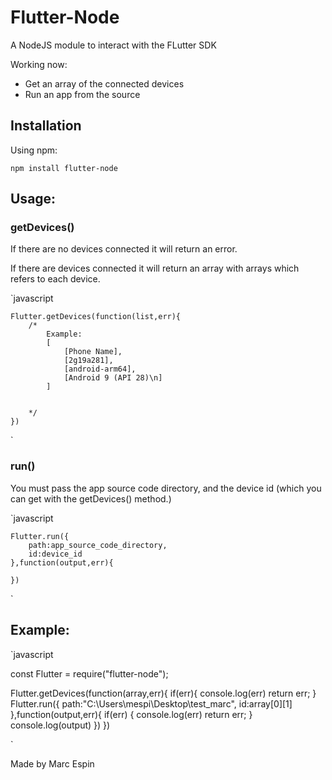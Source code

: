# Flutter-Node

A NodeJS module to interact with the FLutter SDK

Working now:

* Get an array of the connected devices
* Run an app from the source

## Installation
Using npm:

```
npm install flutter-node
```

## Usage:

### getDevices()

If there are no devices connected it will return an error.

If there are devices connected it will return an array with arrays which refers to each device.

`javascript

    Flutter.getDevices(function(list,err){
        /*
            Example:
            [
                [Phone Name],
                [2g19a281],
                [android-arm64],
                [Android 9 (API 28)\n]
            ]


        */
    })

`

### run()

You must pass the app source code directory, and the device id (which you can get with the getDevices() method.)

`javascript

    Flutter.run({
        path:app_source_code_directory,
        id:device_id 
    },function(output,err){

    })
`

## Example:

`javascript

const Flutter = require("flutter-node");

Flutter.getDevices(function(array,err){
    if(err){
        console.log(err)
        return err;
    }
    Flutter.run({
        path:"C:\\Users\\mespi\\Desktop\\test_marc",
        id:array[0][1]
    },function(output,err){
        if(err) {
            console.log(err)
            return err;
        }
        console.log(output)
    })
})

`


Made by Marc Espin